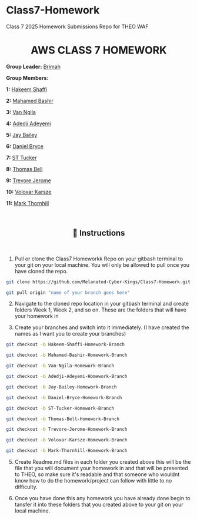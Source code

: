 # Class7-Homework

Class 7 2025 Homework Submissions Repo for THEO WAF 

<h1 align="center">AWS CLASS 7 HOMEWORK</h1>


**Group Leader:** 
<a href="https://github.com/Brimah-Khalil-Kamara">Brimah</a>


**Group Members:**

**1:** <a href="https://github.com/pushashaft">Hakeem Shaffi</a>

**2:** <a href="https://github.com/BashiM1">Mahamed Bashir</a> 

**3:** <a href="https://github.com/waseeconsulting-git">Van Ngila</a> 

**4:** <a href="https://github.com/anthonyadeconsulting-source">Adedji Adeyemi</a> 

**5:** <a href="https://https://github.com/jareonbailey-web">Jay Bailey</a> 

**6:** <a href="https://github.com/DBs-art">Daniel Bryce</a> 

**7:** <a href="https://https://github.com/statuc30721">ST Tucker</a> 

**8:** <a href="https://github.com/thomas065">Thomas Bell</a> 

**9:** <a href="https://github.com/Futurist2099">Trevore Jerome</a> 

**10:** <a href="https://github.com/theswordpt-git">Voloxar Karsze</a> 

**11:** <a href="https://github.com/theswordpt-git">Mark Thornhill</a> 

<br>

<h2 align="center">📌 Instructions</h2>

<br>

1. Pull or clone the Class7 Homeworkk Repo on your gitbash terminal to your git on your local machine. You will only be allowed to pull once you have cloned the repo. 


```bash
git clone https://github.com/Melanated-Cyber-Kings/Class7-Homework.git
```

```bash
git pull origin "name of your branch goes here"
```


2. Navigate to the cloned repo location in your gitbash terminal and create folders Week 1, Week 2, and so on. These are the folders that will have your homework in

3. Create your branches and switch into it immediately. (I have created the names as I want you to create your branches)

```bash
git checkout -b Hakeem-Shaffi-Homework-Branch
```
```bash
git checkout -b Mahamed-Bashir-Homework-Branch
```
```bash
git checkout -b Van-Ngila-Homework-Branch
```
```bash
git checkout -b Adedji-Adeyemi-Homework-Branch
```
```bash
git checkout -b Jay-Bailey-Homework-Branch
```
```bash
git checkout -b Daniel-Bryce-Homework-Branch
```
```bash
git checkout -b ST-Tucker-Homework-Branch
```
```bash
git checkout -b Thomas-Bell-Homework-Branch
```
```bash
git checkout -b Trevore-Jerome-Homework-Branch
```
```bash
git checkout -b Voloxar-Karsze-Homework-Branch
```
```bash
git checkout -b Mark-Thornhill-Homework-Branch
```
   
5. Create Readme.md files in each folder you created above this will be the file that you will document your homework in and that will be presented to THEO, so make sure it's readable and that someone who wouldnt know how to do the homework/project can follow with little to no difficulty.

6. Once you have done this any homework you have already done begin to tansfer it into these folders that you created above to your git on your local machine.

   



<br>










